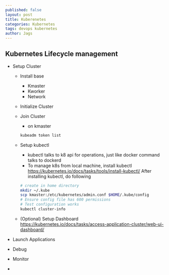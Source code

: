 ```yaml
---
published: false
layout: post
title: Kuberenetes
categories: Kubernetes
tags: devops kubernetes
author: Jags
---
```


## Kubernetes Lifecycle management
- Setup Cluster
  - Install base
    - Kmaster
    - Kworker
    - Network
  - Initialize Cluster
  - Join Cluster
    - on kmaster
    ````bash
    kubeadm token list
    ````

  - Setup kubectl
    - kubectl talks to k8 api for operations, just like docker command talks to dockerd
    - To manage k8s from local machine, install kubectl
    https://kubernetes.io/docs/tasks/tools/install-kubectl/
    After installing kubectl, do following
    ````bash
    # create in home directory
    mkdir ~/.kube
    scp kmaster:/etc/kubernetes/admin.conf $HOME/.kube/config
    # Ensure config file has 600 permissions
    # Test configuration works
    kubectl cluster-info
    ````

  - (Optional) Setup Dashboard
    https://kubernetes.io/docs/tasks/access-application-cluster/web-ui-dashboard/

- Launch Applications

- Debug

- Monitor

- 